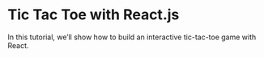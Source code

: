 # Tic Tac Toe with React.js

In this tutorial, we’ll show how to build an interactive tic-tac-toe game with React.